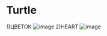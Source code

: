 # Turtle
1)ЦВЕТОК
![image](https://user-images.githubusercontent.com/121511352/214580857-bc335390-6edf-4db2-b8a8-b1a1079b5328.png)
2)HEART
![image](https://user-images.githubusercontent.com/121511352/214581881-0d206800-baaa-4074-83b3-3340fd5b5553.png)

